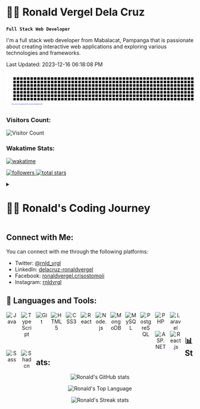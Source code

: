 # 🏄‍♂️ Ronald Vergel Dela Cruz
**`Full Stack Web Developer`**
<p>I'm a full stack web developer from Mabalacat, Pampanga that is passionate about creating interactive web applications and exploring various technologies and frameworks.</p>
Last Updated: 2023-12-16 06:18:08 PM

![gitartwork](gitartwork.svg)

### Visitors Count:

![Visitor Count](https://profile-counter.glitch.me/{rnldvrgl}/count.svg)

### Wakatime Stats:
 [![wakatime](https://wakatime.com/badge/user/dca0d72a-b726-4495-bb39-54903b447cd0.svg)](https://wakatime.com/@dca0d72a-b726-4495-bb39-54903b447cd0)

<p align='left'>
      <a href='https://github.com/rnldvrgl?tab=followers'>
         <img alt='followers' title='Follow me on Github' src='https://custom-icon-badges.demolab.com/github/followers/rnldvrgl?color=236ad3&labelColor=1155ba&style=for-the-badge&logo=person-add&label=Follow&logoColor=white'/>
      </a>
      <a href='https://github.com/rnldvrgl?tab=repositories&sort=stargazers'>
         <img alt='total stars' title='Total stars on GitHub' src='https://custom-icon-badges.demolab.com/github/stars/rnldvrgl?color=55960c&style=for-the-badge&labelColor=488207&logo=star'/>
   </a>
</p>

<details>
 <summary><h1>👨‍💻 Ronald's Coding Journey</h1></summary>

### 🌟 Early Beginnings
- 🖥️ As a kid, I was always curious about technology and spent hours exploring computer shops.
- 🤖 I loved figuring out how things worked and became passionate about computers and programming.

### 📚 Education and Challenges
- 🏫 My educational journey started at Lakandula Day Care Center.
- 🏫 I later attended Alberto G. Pabalan Elementary School, where I faced challenges and made close friends.

### 💪 Determination
- 🚀 My passion for technology continued to grow, and I started exploring more advanced topics in Information Technology.
- 🌐 I found web development particularly exciting due to its potential to solve real-world problems innovatively.

### 🔨 Current Focus
- 🔭 I'm currently working on projects like the Easethethics Project, Netflix Clone, and my personal portfolio.
- 🌱 I'm dedicated to learning Next.js, React.js, and Prisma to enhance my skills and knowledge.

### 💬 Get in Touch
- 📫 You can reach me at delacruz.ronaldvergel@gmail.com.
- ⚡ Fun fact: I'm Simple, Kind, Intelligent, Loving, and Hot. This describes everything I am Not.

### 🌍 Personal Goals
- 💡 My ultimate goal is to use technology to serve others, especially those close to me.
- 🌟 I believe in the power of hard work and perseverance to achieve success.
- 📚 I'm continually learning and growing to make a positive impact in the world of technology.

### 🎯 Current Challenges
- 🌊 I'm working on conquering my fears, such as flying cockroaches, deep oceans, tight spaces, large objects, and heights.
</details>

## Connect with Me:
You can connect with me through the following platforms:

-   Twitter: [@rnld_vrgl](https://twitter.com/rnld_vrgl)
-   LinkedIn: [delacruz-ronaldvergel](https://linkedin.com/in/delacruz-ronaldvergel)
-   Facebook: [ronaldvergel.crisostomoii](https://fb.com/ronaldvergel.crisostomoii)
-   Instagram: [rnldvrgl](https://instagram.com/rnldvrgl)

## 🧰 Languages and Tools:
<div align='center'>
 <img align='left' alt='Java' width='30px' style='padding-right:10px;' src='https://cdn.jsdelivr.net/gh/devicons/devicon/icons/java/java-original.svg'/>
 <img align='left' alt='TypeScript' width='30px' style='padding-right:10px;' src='https://cdn.jsdelivr.net/gh/devicons/devicon/icons/typescript/typescript-plain.svg' />
 <img align='left' alt='Git' width='30px' style='padding-right:10px;' src='https://cdn.jsdelivr.net/gh/devicons/devicon/icons/git/git-original.svg' />
 <img align='left' alt='HTML5' width='30px' style='padding-right:10px;' src='https://cdn.jsdelivr.net/gh/devicons/devicon/icons/html5/html5-original.svg' />
 <img align='left' alt='CSS3' width='30px' style='padding-right:10px;' src='https://cdn.jsdelivr.net/gh/devicons/devicon/icons/css3/css3-original.svg' />
 <img align='left' alt='React' width='30px' style='padding-right:10px;' src='https://cdn.jsdelivr.net/gh/devicons/devicon/icons/react/react-original.svg' />
 <img align='left' alt='Node.js' width='30px' style='padding-right:10px;' src='https://cdn.jsdelivr.net/gh/devicons/devicon/icons/nodejs/nodejs-original.svg' />
 <img align='left' alt='MongoDB' width='30px' style='padding-right:10px;' src='https://cdn.jsdelivr.net/gh/devicons/devicon/icons/mongodb/mongodb-original.svg' />
 <img align='left' alt='MySQL' width='30px' style='padding-right:10px;' src='https://cdn.jsdelivr.net/gh/devicons/devicon/icons/mysql/mysql-original.svg' />
 <img align='left' alt='PostgreSQL' width='30px' style='padding-right:10px;' src='https://cdn.jsdelivr.net/gh/devicons/devicon/icons/postgresql/postgresql-original.svg' />
 <img align='left' alt='PHP' width='30px' style='padding-right:10px;' src='https://cdn.jsdelivr.net/gh/devicons/devicon/icons/php/php-original.svg' />
 <img align='left' alt='Laravel' width='30px' style='padding-right:10px;' src='https://cdn.jsdelivr.net/gh/devicons/devicon/icons/laravel/laravel-plain.svg' />
 <img align='left' alt='ASP.NET' width='30px' style='padding-right:10px;' src='https://cdn.jsdelivr.net/gh/devicons/devicon/icons/dot-net/dot-net-original.svg' />
 <img align='left' alt='React.js' width='30px' style='padding-right:10px;' src='https://cdn.jsdelivr.net/gh/devicons/devicon/icons/react/react-original.svg' />
 <img align='left' alt='Sass' width='30px' style='padding-right:10px;' src='https://cdn.jsdelivr.net/gh/devicons/devicon/icons/sass/sass-original.svg' />
 <img align='left' alt='Shadcn' width='30px' style='padding-right:10px;' src='https://cdn.jsdelivr.net/gh/devicons/devicon/icons/redux/redux-original.svg' />
</div>

<br />
<br />

## 📊 Stats:
<div align='center'>

![Ronald's GitHub stats](https://github-readme-stats.vercel.app/api?username=rnldvrgl&show_icons=true&theme=dark)

![Ronald's Top Language](https://github-readme-stats.vercel.app/api/top-langs/?username=rnldvrgl&theme=dark&hide_progress=true&layout=compact&langs_count=8&card_width=320')

![Ronald's Streak stats](https://github-readme-streak-stats.herokuapp.com/?user=rnldvrgl&show_icons=true&theme=dark')
</div>
